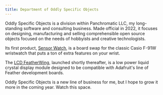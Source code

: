 ```yaml
---
title: Department of Oddly Specific Objects
---
```

Oddly Specific Objects is a division within Panchromatic LLC, my long-standing software and consulting business. Made official in 2022, it focuses on designing, manufacturing and selling comprehensible open source objects focused on the needs of hobbyists and creative technologists.

Its first product, [Sensor Watch](sensorwatch), is a board swap for the classic Casio F-91W wristwatch that puts a ton of extra features on your wrist.

The [LCD FeatherWing](lcdwing), launched shortly thereafter, is a low power liquid crystal display module designed to be compatible with Adafruit's line of Feather development boards.

Oddly Specific Objects is a new line of business for me, but I hope to grow it more in the coming year. Watch this space.

